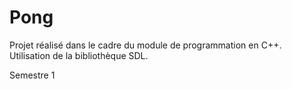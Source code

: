 # Pong

Projet réalisé dans le cadre du module de programmation en C++. Utilisation de la bibliothèque SDL.

Semestre 1
